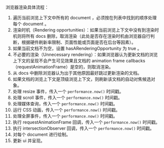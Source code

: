 浏览器渲染具体流程：

1. 遍历当前浏览上下文中所有的 document ，必须按在列表中找到的顺序处理每个 document 。
2. 渲染时机（Rendering opportunities）：如果当前浏览上下文中没有到渲染时机则将所有 docs 删除，取消渲染（此处是否存在渲染时机由浏览器自行判断，根据硬件刷新率限制、页面性能或页面是否在后台等因素）。
3. 如果当前文档不为空，设置 hasARenderingOpportunity 为 true 。
4. 不必要的渲染（Unnecessary rendering）：如果浏览器认为更新文档的浏览上下文的呈现不会产生可见效果且文档的 animation frame callbacks（requestAnimationFrame）是空的，则取消渲染。
5. 从 docs 中删除浏览器认为出于其他原因最好跳过更新渲染的文档。
6. 如果文档的浏览上下文是顶级浏览上下文，则刷新该文档的自动对焦候选对象。
7. 处理 resize 事件，传入一个 `performance.now()` 时间戳。
8. 处理 scroll 事件，传入一个 `performance.now()` 时间戳。
9. 处理媒体查询，传入一个 `performance.now()` 时间戳。
10. 运行 CSS 动画，传入一个 `performance.now()` 时间戳。
11. 处理全屏事件，传入一个 `performance.now()` 时间戳。
12. 执行 requestAnimationFrame 回调，传入一个 `performance.now()` 时间戳。
13. 执行 intersectionObserver 回调，传入一个 `performance.now()` 时间戳。
14. 对每个 document 进行绘制。
15. 更新 ui 并呈现。
